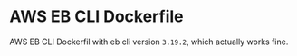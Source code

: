 # AWS EB CLI Dockerfile 
AWS EB CLI Dockerfil with eb cli version `3.19.2`, which actually works fine.
